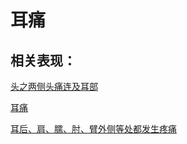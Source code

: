 # 耳痛## 相关表现：[头之两侧头痛连及耳部](https://www.gmzyjc.com/search/result?wd=头之两侧头痛连及耳部)[耳痛](https://www.gmzyjc.com/search/result?wd=耳痛)[耳后、肩、臑、肘、臂外侧等处都发生疼痛](https://www.gmzyjc.com/search/result?wd=耳后、肩、臑、肘、臂外侧等处都发生疼痛)